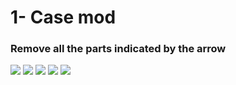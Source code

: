 # 1- Case mod
### Remove all the parts indicated by the arrow

![](https://github.com/Gameboypi/SPW/blob/master/Case%20mod/1.JPG)
![](https://github.com/Gameboypi/SPW/blob/master/Case%20mod/2.JPG)
![](https://github.com/Gameboypi/SPW/blob/master/Case%20mod/3.JPG)
![](https://github.com/Gameboypi/SPW/blob/master/Case%20mod/4.JPG)
![](https://github.com/Gameboypi/SPW/blob/master/Case%20mod/5.JPG)

 
 
